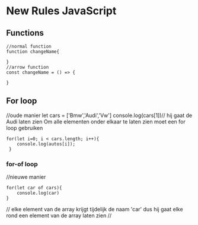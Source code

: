 # New Rules JavaScript
## Functions

```
//normal function
function changeName{
    
}
//arrow function
const changeName = () => {

}
```
## For loop 
//oude manier
let cars = ['Bmw','Audi','Vw']
console.log(cars[1])// hij gaat de Audi laten zien
Om alle elementen onder elkaar te laten zien moet een for loop gebruiken 
```
for(let i=0; i < cars.length; i++){
    console.log(autos[i]);
 }

```
### for-of loop 
//nieuwe manier
```
for(let car of cars){
    console.log(car)
}
``````
// elke element van de array krijgt tijdelijk de naam 'car' dus hij gaat elke rond een element van de array laten zien //